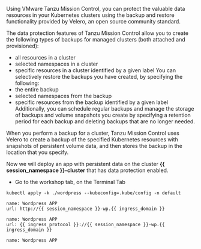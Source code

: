 Using VMware Tanzu Mission Control, you can protect the valuable data resources in your Kubernetes clusters using the backup and restore functionality provided by Velero, an open source community standard.

The data protection features of Tanzu Mission Control allow you to create the following types of backups for managed clusters (both attached and provisioned):
* all resources in a cluster
* selected namespaces in a cluster
* specific resources in a cluster identified by a given label
You can selectively restore the backups you have created, by specifying the following:
* the entire backup
* selected namespaces from the backup
* specific resources from the backup identified by a given label
Additionally, you can schedule regular backups and manage the storage of backups and volume snapshots you create by specifying a retention period for each backup and deleting backups that are no longer needed.

When you perform a backup for a cluster, Tanzu Mission Control uses Velero to create a backup of the specified Kubernetes resources with snapshots of persistent volume data, and then stores the backup in the location that you specify.

Now we will deploy an app with persistent data on the cluster **{{ session_namespace }}-cluster** that has data protection enabled.

* Go to the workshop tab, on the Terminal Tab

```execute-1
kubectl apply -k ./wordpress --kubeconfig=.kube/config -n default
```

<!-- ```dashboard:create-dashboard
name: Wordpress APP
url: {{ ingress_protocol }}://{{ session_namespace }}-wp.{{ ingress_domain }}
``` -->
```dashboard:create-dashboard
name: Wordpress APP
url: http://{{ session_namespace }}-wp.{{ ingress_domain }}
```

```dashboard:reload-dashboard
name: Wordpress APP
url: {{ ingress_protocol }}://{{ session_namespace }}-wp.{{ ingress_domain }}
```

```dashboard:delete-dashboard
name: Wordpress APP
```